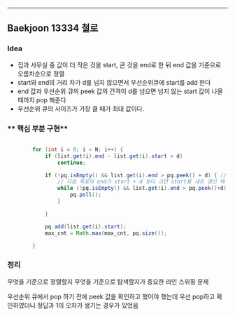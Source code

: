 ---
## Baekjoon 13334 철로
### **Idea**
* 집과 사무실 중 값이 더 작은 것을 start, 큰 것을 end로 한 뒤 end 값을 기준으로 오름차순으로 정렬
* start와 end의 거리 차가 d를 넘지 않으면서 우선순위큐에 start를 add 한다
* end 값과 우선순위 큐의 peek 값의 간격이 d를 넘으면 넘지 않는 start 값이 나올 때까지 pop 해준다
* 우선순위 큐의 사이즈가 가장 클 때가 최대 값이다.

### ** 핵심 부분 구현**
```java

		for (int i = 0; i < N; i++) {
			if (list.get(i).end - list.get(i).start > d)
				continue;

			if (!pq.isEmpty() && list.get(i).end > pq.peek() + d) { // 포함할 수 없는 경우
				// 다음 목표의 end가 start + d 보다 크면 start를 새로 갱신 해 주어야함
				while (!pq.isEmpty() && list.get(i).end > pq.peek()+d) {
					pq.poll();
				}

			}

			pq.add(list.get(i).start);
			max_cnt = Math.max(max_cnt, pq.size());

		}
```

### 정리
무엇을 기준으로 정렬할지 무엇을 기준으로 탐색할지가 중요한 라인 스위핑 문제

우선순위 큐에서 pop 하기 전에 peek 값을 확인하고 했어야 했는데 우선 pop하고 확인하였더니 정답과 1의 오차가 생기는 경우가 있었음


